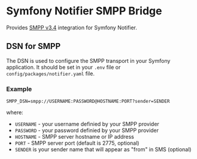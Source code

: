 Symfony Notifier SMPP Bridge
============================

Provides [SMPP v3.4](https://smpp.org/) integration for Symfony Notifier.

DSN for SMPP
---

The DSN is used to configure the SMPP transport in your Symfony application. It should be set in your `.env` file or `config/packages/notifier.yaml` file.

### Example

```
SMPP_DSN=smpp://USERNAME:PASSWORD@HOSTNAME:PORT?sender=SENDER
```

where:
- `USERNAME` - your username definied by your SMPP provider
- `PASSWORD` - your password definied by your SMPP provider
- `HOSTNAME` - SMPP server hostname or IP address
- `PORT` - SMPP server port (default is 2775, optional)
- `SENDER` is your sender name that will appear as "from" in SMS (optional)

